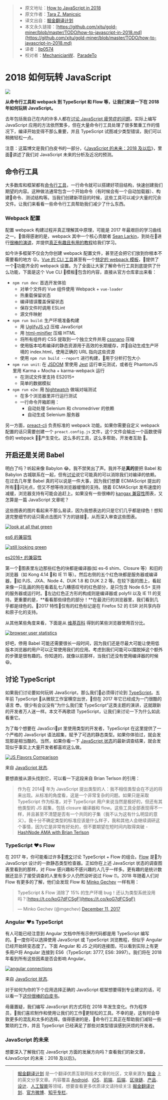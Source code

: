 > * 原文地址：[How to JavaScript in 2018](https://www.telerik.com/blogs/how-to-javascript-in-2018)
> * 原文作者：[Tara Z. Manicsic](https://www.telerik.com/blogs/author/tara-manicsic)
> * 译文出自：[掘金翻译计划](https://github.com/xitu/gold-miner)
> * 本文永久链接：[https://github.com/xitu/gold-miner/blob/master/TODO/how-to-javascript-in-2018.md](https://github.com/xitu/gold-miner/blob/master/TODO/how-to-javascript-in-2018.md)
> * 译者：[llp0574](https://github.com/llp0574)
> * 校对者：[MechanicianW](https://github.com/MechanicianW)、[ParadeTo](https://github.com/ParadeTo)

# 2018 如何玩转 JavaScript

![](https://d585tldpucybw.cloudfront.net/sfimages/default-source/default-album/js_870x220_2.png?sfvrsn=2cce35f7_1)

**从命令行工具和 webpack 到 TypeScript 和 Flow 等，让我们来谈一下在 2018 年如何玩转 JavaScript。**

去年包括我自己在内的许多人都在[讨论 JavaScript 疲劳症的问题](https://developer.telerik.com/topics/web-development/javascripts-journey-2016/)。实际上编写 JavaScript 应用的方法依然繁多，但在大量命令行工具处理了很多繁重工作的情况下，编译开始变得不那么重要，并且 TypeScript 试图减少类型错误，我们可以稍微轻松一点。

注意：这篇博文是我们白皮书的一部分，《[JavaScript 的未来：2018 及以后](https://www.telerik.com/campaigns/kendo-ui/wp-javascript-future-2018)》，里面讲述了我们对 JavaScript 未来的分析及近况的预测。

## 命令行工具

大多数库和框架都有[命令行工具](https://www.telerik.com/campaigns/aspnet-mvc/net-cli-reinvented)，一行命令就可以搭建好项目结构，快速创建我们期望的内容。这种做法通常包含一个开始命令（有时候会有一个自动加载器）、构建命令、测试结构等。当我们创建新项目的时候，这些工具可以减少大量的冗余文件。让我们来看看一些命令行工具帮助我们减少了什么东西。

### Webpack 配置

配置 webpack 构建过程并真正理解其中原理，可能是 2017 年最艰巨的学习曲线之一。值得感谢的是，webpack 其中一个核心贡献者 [Sean Larkin](https://twitter.com/thelarkinn)，到处在进行[很棒的演讲](https://www.youtube.com/watch?v=4tQiJaFzuJ8&t=3526s)，并提供[真正有趣且有用的教程](https://www.twitch.tv/videos/209664650?t=1h57m40s)给我们学习。

如今许多框架不仅会为你创建 webpack 配置文件，甚至还会把它们放到你根本不需要看的地方 😮。[Vue 的 CLI 工具](https://github.com/vuejs/vue-cli)甚至有一个[特定的 webpack 模板](https://github.com/vuejs-templates/webpack)，提供了一个功能齐全的 webpack 设置。为了全面让大家了解命令行工具到底提供了什么功能，下面是这个 Vue CLI 模板包含的内容，直接从官方仓库拿出来看：

*   `npm run dev`: 首选开发体验
    *   对单个文件的 Vue 组件使用 Webpack + `vue-loader`
    *   热重载保留状态
    *   编译错误覆盖保留状态
    *   保存文件时调用 ESLint
    *   源文件映射
*   `npm run build`: 生产环境准备构建
    *   用 [UglifyJS v3](https://github.com/mishoo/UglifyJS2/tree/harmony) 压缩 JavaScript
    *   用 [html-minifier](https://github.com/kangax/html-minifier) 压缩 HTML
    *   将所有组件的 CSS 提取到一个独立文件并用 [cssnano](https://github.com/ben-eb/cssnano) 压缩
    *   使用版本哈希编译的静态资源用于高效的长期缓存，并自动生成生产环境的 index.html，使用正确的 URL 指向这些资源
    *   使用 `npm run build --report` 进行构建，用于分析打包大小
*   `npm run unit`: 在 [JSDOM](https://github.com/tmpvar/jsdom) 里使用 [Jest](https://facebook.github.io/jest/) 运行单元测试，或者在 PhantomJS 里用 Karma + Mocha + karma-webpack 运行
    *   在测试文件里支持 ES2015+
    *   简单的数据模拟
*   `npm run e2e`: 用 [Nightwatch](http://nightwatchjs.org/) 做端对端测试
    *   在多个浏览器里并行运行测试
    *   一行命令开箱即用：
        *   自动处理 Selenium 和 chromedriver 的依赖
        *   自动生成 Selenium 服务器

另一方面，[preact-cli](https://github.com/developit/preact-cli#webpack) 负责标准的 webpack 功能。如果你需要自定义 webpack 配置的话只需要创建一个 `preact.config.js` 文件，这个文件会输出一个函数使得你的 webpack 产生变化。这么多的工具，这么多帮助，开发者互助 💞。

## 开启还是关闭 Babel

明白了吗？听起来像 Babylon 😂。我不禁笑出了声。我并不是**真的**要把 Babel 和 Babylon 古城联系在一起，但有[讨论](https://medium.freecodecamp.org/you-might-not-need-to-transpile-your-javascript-4d5e0a438ca)说它可能真的可以消除我们对编译的依赖。在过去几年里 Babel 真的可以说是一件大事，因为我们想要 ECMAScript 提出的所有闪光点，但又不想等待浏览器缓慢的支持。随着 ECMAScript 发布速度的减缓，浏览器支持有可能会追赶上。如果没有一些很棒的 [kangax 兼容性](https://twitter.com/kangax?lang=en)图表，又怎算是一篇 JavaScript 文章呢？

这些图表的图片看起来不那么易读，因为我想表达的只是它们几乎都是绿色！想知道完整细节的话只需点击图片下方的链接，从而深入审查这些图表。

[![look at all that green](//d585tldpucybw.cloudfront.net/sfimages/default-source/blogs/2018/2018-02/compatibility-es6.png?sfvrsn=81c1b8d1_1 "look at all that green")](//d585tldpucybw.cloudfront.net/sfimages/default-source/blogs/2018/2018-02/compatibility-es6.png?sfvrsn=81c1b8d1_1)

[es6 的兼容性](http://kangax.github.io/compat-table/es6/)

[![still looking green](//d585tldpucybw.cloudfront.net/sfimages/default-source/blogs/2018/2018-02/compatibility-2016.png?sfvrsn=43f89061_1 "still looking green")](//d585tldpucybw.cloudfront.net/sfimages/default-source/blogs/2018/2018-02/compatibility-2016.png?sfvrsn=43f89061_1)

[es2016+ 的兼容性](http://kangax.github.io/compat-table/es2016plus/)

第一个图表里左边那些红色的块都是编译器(如 es-6 shim、Closure 等）和旧的浏览器（如 Kong 4.14 和 IE 11 等）。然后右侧的五个红色块都是服务器或编译器，如 PJS、JXA、Node 4、DUK 1.8 和 DUK 2.2 等。在较下面的图上，看起来像一只乱画的狗在看着乱七八糟感叹号的红色部分，是只包含 Node 6.5+ 支持的服务器或运行时。左边红色正方形的构成则是编译器或 polyfil 以及 IE 11 的支持。更重要的是，**看看那些绿色的部分！**在最流行的浏览器里，我们看到几乎都是绿色的。2017 特性仅有的红色标记是在 Firefox 52 的 ESR 对共享内存和原子化的支持。

从其他某些角度来看，下面是从 [维基百科](https://en.wikipedia.org/wiki/Usage_share_of_web_browsers) 得到的某些浏览器使用百分比。

[![browser user statistics](//d585tldpucybw.cloudfront.net/sfimages/default-source/blogs/2018/2018-02/browser-user-statistics.png?sfvrsn=896a6611_1 "browser user statistics")](//d585tldpucybw.cloudfront.net/sfimages/default-source/blogs/2018/2018-02/browser-user-statistics.png?sfvrsn=896a6611_1)

好吧，停用 Babel 可能还需要很长一段时间，因为我们还是尽最大可能让使用低版本浏览器的用户可以正常使用我们的应用。考虑到我们可能可以摆脱掉这个额外的步骤是很有趣的。你知道的，就像以前那样，当我们还没有使用编译器的时候 😆。

## 讨论 TypeScript

如果我们讨论要如何玩转 JavaScript，那么我们必须得讨论到 [TypeScript](https://www.typescriptlang.org/)。五年前 TypeScript 从微软工作室横空出世，但在 2017 年它已经成为一门很酷的语言 😎。很少有会议没有“为什么我们爱 TypeScript”这类主题的演讲，这就跟新的开发者万人迷一样。本文不再歌颂 TypeScript，让我们来讨论一下为什么如此看重它。

为了每个想要在 JavaScript 里使用类型的开发者，TypeScript 在这里提供了一个严格的 JavaScript 语法超集，赋予了可选的静态类型。如果你体验过，就会发现那是相当酷的。当然，如果你看一下 [JavaScript 状态](https://stateofjs.com/2017/introduction/)的最新调查结果，就会发现似乎事实上大量开发者都喜欢这么做。

[![JS Flavors Comparison](//d585tldpucybw.cloudfront.net/sfimages/default-source/blogs/2018/2018-02/js-flavors-comparison.png?sfvrsn=14077aa8_1 "JS Flavors Comparison")](//d585tldpucybw.cloudfront.net/sfimages/default-source/blogs/2018/2018-02/js-flavors-comparison.png?sfvrsn=14077aa8_1)

来自 [JavaScript 状态](https://stateofjs.com/2017/introduction/).

要想直接从源头找到它，可以看一下这段来自 Brian Terlson 的引用：

> 作为在 2014 年为 JavaScript 提出类型的人：我不相信类型会在不远的将来出现。从标准的角度看，这是一个非常复杂的问题。如果只是采取 TypeScript 作为标准，对于 TypeScript 用户来说当然是极好的，但还有其他类型的 JS 超集，包括 closure 编译器和 flow。这些工具全部表现得不一样，并且甚至不清楚是否有一个共同的子集（我不认为这有什么明显的意义）。我十分不确定类型的标准应该是什么样子，我和其他人会继续调研这个事情，因为它是非常有好处的，但不要期望在短时间内取得突破 - [HashNode AMA with Brian Terlson](https://hashnode.com/ama/with-brian-terlson-cj6vu9vjv01nmo1wu8vmtt1x9#cj6vuspfq01oso1wuhjo5zvd6)

### TypeScript ❤s Flow

在 2017 年，你可能看过许多[博文](http://thejameskyle.com/adopting-flow-and-typescript.html)讨论 TypeScript + Flow 的组合。[Flow](https://flow.org/) 是为 JavaScript 设计的一款静态类型检查器。正如你在上述 JavaScript 状态的调查图表里看到的那样，对 Flow 感兴趣和不感兴趣的人几乎一样多。更有趣的是统计数据还显示了接受调查的人里有多少人仍然没听说过 Flow ⏰。2018 年随着人们对 Flow 有更多的了解，他们会发现 Flow 和 [Minko Gechev](https://twitter.com/mgechev/status/940131449025347589) 一样有用：

> TypeScript & Flow 消除了 15% 的生产环境 bug！还认为类型系统没用吗？[https://t.co/koG7dFCSgF](https://t.co/koG7dFCSgF)
> 
> — Minko Gechev (@mgechev) [December 11, 2017](https://twitter.com/mgechev/status/940131449025347589?ref_src=twsrc%5Etfw)

### Angular ❤s TypeScript

有人可能已经注意到 Angular 文档中所有示例代码都是用 TypeScript 编写的。一度你可以选择使用 JavaScript 或 TypeScript 浏览教程，但似乎 Angular 已经开始转变态度了。下面 Angular 和 JS 之间的连接图，可以看到实际上有更多用户将 Angular 连接到 ES6（TypeScript: 3777, ES6: 3997）。我们将在 2018 年看到所有这些因素是否会影响 Angular。

[![angular connections](//d585tldpucybw.cloudfront.net/sfimages/default-source/blogs/2018/2018-02/angular-connections.png?sfvrsn=192c96f4_1 "angular connections")](//d585tldpucybw.cloudfront.net/sfimages/default-source/blogs/2018/2018-02/angular-connections.png?sfvrsn=192c96f4_1)

来自 [JavaScript 状态](https://stateofjs.com/2017/introduction/).

对于如何为你的下个应用选择正确的 JavaScript 框架想要得到专业建议的话，可以看一下[这份很棒的白皮书](https://www.telerik.com/campaigns/kendo-ui/wp-javascript-future-2018)。

毋庸置疑，我们编写 JavaScript 的方式将在 2018 年发生变化。作为程序员，我们喜欢制作和使用让我们的工作更轻松的工具。不幸的是，这有时会导致更多的混乱和太多的选择。值得感谢的是，命令行工具正在帮助我们减轻一些繁琐的工作，并且 TypeScript 已经满足了那些对类型错误感到厌烦的开发者。

### JavaScript 的未来

想要深入了解我们在 JavaScript 方面的发展方向吗？查看我们的新文章，《JavaScript 的未来：2018 及以后》。


---

> [掘金翻译计划](https://github.com/xitu/gold-miner) 是一个翻译优质互联网技术文章的社区，文章来源为 [掘金](https://juejin.im) 上的英文分享文章。内容覆盖 [Android](https://github.com/xitu/gold-miner#android)、[iOS](https://github.com/xitu/gold-miner#ios)、[前端](https://github.com/xitu/gold-miner#前端)、[后端](https://github.com/xitu/gold-miner#后端)、[区块链](https://github.com/xitu/gold-miner#区块链)、[产品](https://github.com/xitu/gold-miner#产品)、[设计](https://github.com/xitu/gold-miner#设计)、[人工智能](https://github.com/xitu/gold-miner#人工智能)等领域，想要查看更多优质译文请持续关注 [掘金翻译计划](https://github.com/xitu/gold-miner)、[官方微博](http://weibo.com/juejinfanyi)、[知乎专栏](https://zhuanlan.zhihu.com/juejinfanyi)。

